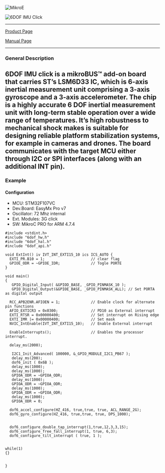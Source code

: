 ![MikroE](http://www.mikroe.com/img/designs/beta/logo_small.png)

![6DOF IMU Click](http://www.mikroe.com/img/development-tools/accessory-boards/click/6dof-imu/gallery/6dof_click_02.png)

---
[Product Page](http://www.mikroe.com/click/6dof-imu/)

[Manual Page](docs.mikroe.com/6_DOF_IMU_click)

---

### General Description

 6DOF IMU click is a mikroBUS™ add-on board that carries ST’s LSM6D33 IC, which is 6-axis inertial measurement unit comprising a 3-axis gyroscope and a 3-axis 
 accelerometer. 
 The chip is a highly accurate 6 DOF inertial measurement unit with long-term stable operation over a wide range of temperatures.
 It’s high robustness to mechanical shock makes is suitable for designing reliable platform stabilization systems, 
 for example in cameras and drones. The board communicates with the target MCU either through I2C or SPI interfaces (along with an additional INT pin).
---

### Example

#### Configuration
* MCU:             STM32F107VC
* Dev.Board:       EasyMx Pro v7
* Oscillator:      72 Mhz internal
* Ext. Modules:    3G click
* SW:              MikroC PRO for ARM 4.7.4

```
#include <stdint.h>
#include "6dof_hw.h"
#include "6dof_hal.h"
#include "6dof_api.h"

void ExtInt() iv IVT_INT_EXTI15_10 ics ICS_AUTO {
  EXTI_PR.B10 = 1;                     // clear flag
  GPIOE_ODR = ~GPIOE_IDR;              // Togle PORTE
}

void main()
{
   GPIO_Digital_Input( &GPIOD_BASE, _GPIO_PINMASK_10 );
   GPIO_Digital_Output(&GPIOE_BASE, _GPIO_PINMASK_ALL); // Set PORTA as digital output

  RCC_APB2ENR.AFIOEN = 1;              // Enable clock for alternate pin functions
  AFIO_EXTICR3 = 0x0300;               // PD10 as External interrupt
  EXTI_RTSR = 0x00000400;              // Set interrupt on Rising edge
  EXTI_IMR |= 0x00000400;              // Set mask
  NVIC_IntEnable(IVT_INT_EXTI15_10);   // Enable External interrupt

  EnableInterrupts();                  // Enables the processor interrupt.

  delay_ms(2000);

   I2C1_Init_Advanced( 100000, &_GPIO_MODULE_I2C1_PB67 );
   delay_ms(200);
   dof6_init ( 0x6B );
   delay_ms(1000);
   delay_ms(1000);
   GPIOA_ODR = ~GPIOA_ODR;
   delay_ms(1000);
   GPIOA_ODR = ~GPIOA_ODR;
   delay_ms(1000);
   GPIOA_ODR = ~GPIOA_ODR;
   delay_ms(1000);
   GPIOA_ODR = 0;

  dof6_accel_configure(HZ_416, true,true, true, ACL_RANGE_2G);
  dof6_gyro_configure(HZ_416, true,true, true, DPS_1000);


  dof6_configure_double_tap_interrupt(1,true,12,3,3,15);
  dof6_configure_free_fall_interrupt(1, true, 6,3);
  dof6_configure_tilt_interrupt ( true, 1 );


while(1)
{}


}
```